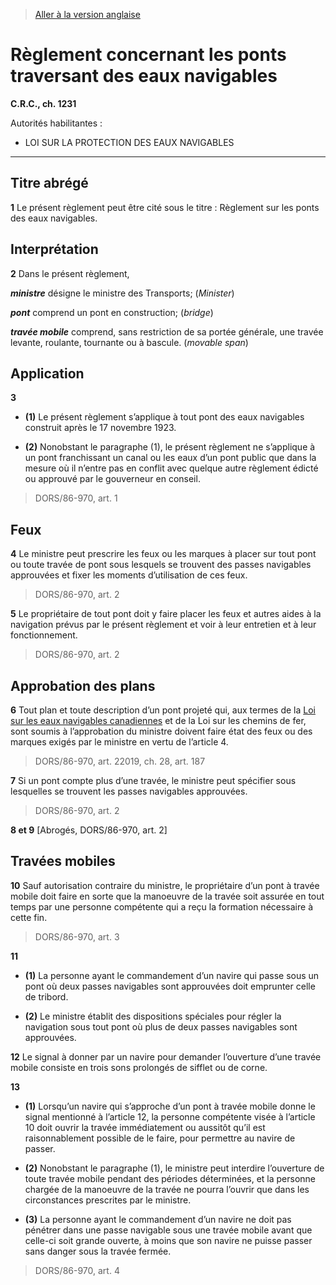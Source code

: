 > [Aller à la version anglaise](/en/Regulations/Consolidated%20Regulations%20of%20Canada/1201-1300/C.R.C.,%20c.%201231.md)

# Règlement concernant les ponts traversant des eaux navigables

**C.R.C., ch. 1231**

Autorités habilitantes : 
- LOI SUR LA PROTECTION DES EAUX NAVIGABLES

----------



## Titre abrégé


**1** Le présent règlement peut être cité sous le titre : Règlement sur les ponts des eaux navigables.




## Interprétation


**2** Dans le présent règlement,

***ministre*** désigne le ministre des Transports; (*Minister*)

***pont*** comprend un pont en construction; (*bridge*)

***travée mobile*** comprend, sans restriction de sa portée générale, une travée levante, roulante, tournante ou à bascule. (*movable span*)




## Application


**3** 

- **(1)** Le présent règlement s’applique à tout pont des eaux navigables construit après le 17 novembre 1923.

- **(2)** Nonobstant le paragraphe (1), le présent règlement ne s’applique à un pont franchissant un canal ou les eaux d’un pont public que dans la mesure où il n’entre pas en conflit avec quelque autre règlement édicté ou approuvé par le gouverneur en conseil.
> DORS/86-970, art. 1





## Feux


**4** Le ministre peut prescrire les feux ou les marques à placer sur tout pont ou toute travée de pont sous lesquels se trouvent des passes navigables approuvées et fixer les moments d’utilisation de ces feux.
> DORS/86-970, art. 2




**5** Le propriétaire de tout pont doit y faire placer les feux et autres aides à la navigation prévus par le présent règlement et voir à leur entretien et à leur fonctionnement.
> DORS/86-970, art. 2





## Approbation des plans


**6** Tout plan et toute description d’un pont projeté qui, aux termes de la [Loi sur les eaux navigables canadiennes](/fr/Lois/Lois%20révisées%20du%20Canada/N/N-22.md) et de la Loi sur les chemins de fer, sont soumis à l’approbation du ministre doivent faire état des feux ou des marques exigés par le ministre en vertu de l’article 4.
> DORS/86-970, art. 22019, ch. 28, art. 187




**7** Si un pont compte plus d’une travée, le ministre peut spécifier sous lesquelles se trouvent les passes navigables approuvées.
> DORS/86-970, art. 2




**8 et 9** [Abrogés, DORS/86-970, art. 2]




## Travées mobiles


**10** Sauf autorisation contraire du ministre, le propriétaire d’un pont à travée mobile doit faire en sorte que la manoeuvre de la travée soit assurée en tout temps par une personne compétente qui a reçu la formation nécessaire à cette fin.
> DORS/86-970, art. 3




**11** 

- **(1)** La personne ayant le commandement d’un navire qui passe sous un pont où deux passes navigables sont approuvées doit emprunter celle de tribord.

- **(2)** Le ministre établit des dispositions spéciales pour régler la navigation sous tout pont où plus de deux passes navigables sont approuvées.



**12** Le signal à donner par un navire pour demander l’ouverture d’une travée mobile consiste en trois sons prolongés de sifflet ou de corne.



**13** 

- **(1)** Lorsqu’un navire qui s’approche d’un pont à travée mobile donne le signal mentionné à l’article 12, la personne compétente visée à l’article 10 doit ouvrir la travée immédiatement ou aussitôt qu’il est raisonnablement possible de le faire, pour permettre au navire de passer.

- **(2)** Nonobstant le paragraphe (1), le ministre peut interdire l’ouverture de toute travée mobile pendant des périodes déterminées, et la personne chargée de la manoeuvre de la travée ne pourra l’ouvrir que dans les circonstances prescrites par le ministre.

- **(3)** La personne ayant le commandement d’un navire ne doit pas pénétrer dans une passe navigable sous une travée mobile avant que celle-ci soit grande ouverte, à moins que son navire ne puisse passer sans danger sous la travée fermée.
> DORS/86-970, art. 4



